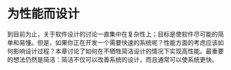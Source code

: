 # 为性能而设计

到目前为止，关于软件设计的讨论一直集中在复杂性上；目标是使软件尽可能的简单和易懂。但是，如果你正在开发一个需要快速的系统呢？性能方面的考虑应该如何影响设计过程？本章讨论了如何在不牺牲简洁设计的情况下实现高性能。最重要的想法仍然是简洁：简洁不仅可以改善系统的设计，而且通常可以使系统更快。

